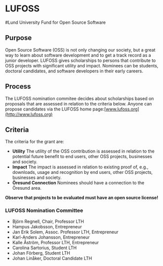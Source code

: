 
LUFOSS
======

#Lund University Fund for Open Source Software

## Purpose

Open Source Software (OSS) is not only changing our society, but a great way to learn about software development and to get a track record as a junior developer. LUFOSS gives scholarships to persons that contribute to OSS projects with significant utility and impact. Nominees can be students, doctoral candidates, and software developers in their early careers.

## Process

The LUFOSS nomination commitee decides about scholarships based on proposals that are assessed in relation to the criteria below. Anyone can propose candidates via the LUFOSS home page:[www.lufoss.org](http://www.lufoss.org)

## Criteria 

The criteria for the grant are:

* **Utility** The utility of the OSS contribution is assessed in relation to the potential future benefit to end users, other OSS projects, businesses and society.
* **Impact** The impact is assessed in relation to existing proof of, e.g., downloads, usage and recognition by end users, other OSS projects, businesses and society.  
* **Öresund Connection** Nominees should have a connection to the Öresund area.

**Observe that projects to be evaluated must have an open source license!**

### LUFOSS Nomination Committee

* Björn Regnell, Chair, Professor LTH
* Hampus Jakobsson, Entrepreneur
* Jan Erik Solem, Assoc. Professor LTH, Entrepreneur
* Karl-Anders Johansson, Entrepreneur
* Kalle Åström, Professor LTH, Entrepreneur
* Carolina Sartorius, Student LTH
* Johan Förberg, Student LTH
* Johan Linåker, Doctoral Candidate LTH